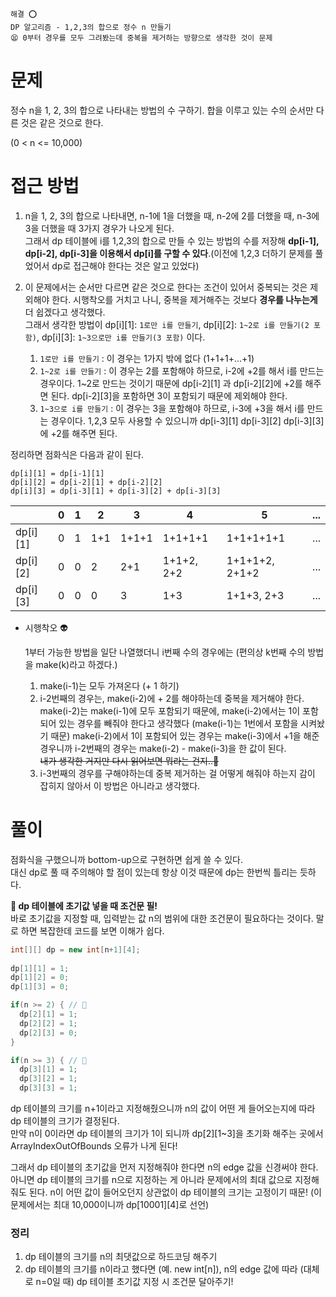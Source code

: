 ```
해결 ⭕️
DP 알고리즘 - 1,2,3의 합으로 정수 n 만들기
😫 0부터 경우를 모두 그려봤는데 중복을 제거하는 방향으로 생각한 것이 문제
```

# 문제
정수 n을 1, 2, 3의 합으로 나타내는 방법의 수 구하기. 합을 이루고 있는 수의 순서만 다른 것은 같은 것으로 한다.

(0 < n <= 10,000)

# 접근 방법
1. n을 1, 2, 3의 합으로 나타내면, n-1에 1을 더했을 때, n-2에 2를 더했을 때, n-3에 3을 더했을 때 3가지 경우가 나오게 된다.<br/>
   그래서 dp 테이블에 i를 1,2,3의 합으로 만들 수 있는 방법의 수를 저장해 **dp[i-1], dp[i-2], dp[i-3]을 이용해서 dp[i]를 구할 수 있다**.(이전에 1,2,3 더하기 문제를 풀었어서 dp로 접근해야 한다는 것은 알고 있었다)
2. 이 문제에서는 순서만 다르면 같은 것으로 한다는 조건이 있어서 중복되는 것은 제외해야 한다. 시행착오를 거치고 나니, 중복을 제거해주는 것보다 **경우를 나누는게** 더 쉽겠다고 생각했다. <br />
   그래서 생각한 방법이 dp[i][1]: `1로만 i를 만들기`, dp[i][2]: `1~2로 i를 만들기(2 포함)`, dp[i][3]: `1~3으로만 i를 만들기(3 포함)` 이다.
   
   1. `1로만 i를 만들기` : 이 경우는 1가지 밖에 없다 (1+1+1+...+1)
   2. `1~2로 i를 만들기` : 이 경우는 2를 포함해야 하므로, i-2에 +2를 해서 i를 만드는 경우이다. 1~2로 만드는 것이기 때문에 dp[i-2][1] 과 dp[i-2][2]에 +2를 해주면 된다. dp[i-2][3]을 포함하면 3이 포함되기 때문에 제외해야 한다.
   3. `1~3으로 i를 만들기` : 이 경우는 3을 포함해야 하므로, i-3에 +3을 해서 i를 만드는 경우이다. 1,2,3 모두 사용할 수 있으니까 dp[i-3][1] dp[i-3][2] dp[i-3][3]에 +2를 해주면 된다.

  정리하면 점화식은 다음과 같이 된다.
   ```
   dp[i][1] = dp[i-1][1]
   dp[i][2] = dp[i-2][1] + dp[i-2][2]
   dp[i][3] = dp[i-3][1] + dp[i-3][2] + dp[i-3][3]
   ```
 |  | 0 | 1 | 2 | 3 | 4 | 5 |... | 
 |---|---|---|---|---|---|---|---|
 | dp[i][1] | 0 | 1 | 1+1 | 1+1+1 | 1+1+1+1 | 1+1+1+1+1 | ... |
 | dp[i][2] | 0 | 0 | 2 | 2+1 | 1+1+2, 2+2 | 1+1+1+2, 2+1+2 | ... |
 | dp[i][3] | 0 | 0 | 0 | 3 | 1+3 | 1+1+3, 2+3 | ... |

   - 시행착오 👽
     
     1부터 가능한 방법을 일단 나열했더니 i번째 수의 경우에는 (편의상 k번째 수의 방법을 make(k)라고 하겠다.)<br />
     1) make(i-1)는 모두 가져온다 (+ 1 하기)<br/>
     2) i-2번째의 경우는, make(i-2)에 + 2를 해야하는데 중복을 제거해야 한다. make(i-2)는 make(i-1)에 모두 포함되기 때문에, make(i-2)에서는 1이 포함되어 있는 경우를 빼줘야 한다고 생각했다 (make(i-1)는 1번에서 포함을 시켜놨기 때문)
        make(i-2)에서 1이 포함되어 있는 경우는 make(i-3)에서 +1을 해준 경우니까 i-2번째의 경우는 make(i-2) - make(i-3)을 한 값이 된다. <br />
        ~~내가 생각한 거지만 다시 읽어보면 뭐라는 건지..🤔~~
     3) i-3번째의 경우를 구해야하는데 중복 제거하는 걸 어떻게 해줘야 하는지 감이 잡히지 않아서 이 방법은 아니라고 생각했다.
      
# 풀이
점화식을 구했으니까 bottom-up으로 구현하면 쉽게 쓸 수 있다. <br/>
대신 dp로 풀 때 주의해야 할 점이 있는데 항상 이것 때문에 dp는 한번씩 틀리는 듯하다.

**🚨 dp 테이블에 초기값 넣을 때 조건문 필!** <br/>
바로 초기값을 지정할 때, 입력받는 값 n의 범위에 대한 조건문이 필요하다는 것이다. 말로 하면 복잡한데 코드를 보면 이해가 쉽다. <br/>
```java
int[][] dp = new int[n+1][4];
			
dp[1][1] = 1;
dp[1][2] = 0;
dp[1][3] = 0;

if(n >= 2) { // 🚨
  dp[2][1] = 1;
  dp[2][2] = 1;
  dp[2][3] = 0;
}

if(n >= 3) { // 🚨
  dp[3][1] = 1;
  dp[3][2] = 1;
  dp[3][3] = 1;
```

dp 테이블의 크기를 n+1이라고 지정해줬으니까 n의 값이 어떤 게 들어오는지에 따라 dp 테이블의 크기가 결정된다. <br />
만약 n이 0이라면 dp 테이블의 크기가 1이 되니까 dp[2][1~3]을 초기화 해주는 곳에서 ArrayIndexOutOfBounds 오류가 나게 된다!

그래서 dp 테이블의 초기값을 먼저 지정해줘야 한다면 n의 edge 값을 신경써야 한다.<br/>
아니면 dp 테이블의 크기를 n으로 지정하는 게 아니라 문제에서의 최대 값으로 지정해줘도 된다. n이 어떤 값이 들어오던지 상관없이 dp 테이블의 크기는 고정이기 때문! (이 문제에서는 최대 10,000이니까 dp[10001][4]로 선언)

### 정리
1. dp 테이블의 크기를 n의 최댓값으로 하드코딩 해주기
2. dp 테이블의 크기를 n이라고 했다면 (예. new int[n]), n의 edge 값에 따라 (대체로 n=0일 때) dp 테이블 초기값 지정 시 조건문 달아주기!
